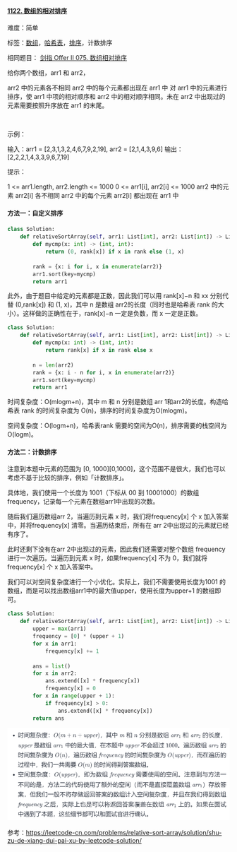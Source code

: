 #### [1122. 数组的相对排序](https://leetcode-cn.com/problems/relative-sort-array/)

难度：简单

标签：[数组](../Topic/数组.md)，[哈希表](../Topic/哈希表.md)，[排序](../Topic/排序.md)，计数排序

相同题目： [剑指 Offer II 075. 数组相对排序](https://leetcode-cn.com/problems/0H97ZC/)

给你两个数组，arr1 和 arr2，

arr2 中的元素各不相同
arr2 中的每个元素都出现在 arr1 中
对 arr1 中的元素进行排序，使 arr1 中项的相对顺序和 arr2 中的相对顺序相同。未在 arr2 中出现过的元素需要按照升序放在 arr1 的末尾。

 

示例：

输入：arr1 = [2,3,1,3,2,4,6,7,9,2,19], arr2 = [2,1,4,3,9,6]
输出：[2,2,2,1,4,3,3,9,6,7,19]


提示：

1 <= arr1.length, arr2.length <= 1000
0 <= arr1[i], arr2[i] <= 1000
arr2 中的元素 arr2[i] 各不相同
arr2 中的每个元素 arr2[i] 都出现在 arr1 中

#### 方法一：自定义排序

```python
class Solution:
    def relativeSortArray(self, arr1: List[int], arr2: List[int]) -> List[int]:
        def mycmp(x: int) -> (int, int):
            return (0, rank[x]) if x in rank else (1, x)
        
        rank = {x: i for i, x in enumerate(arr2)}
        arr1.sort(key=mycmp)
        return arr1
```

此外，由于题目中给定的元素都是正数，因此我们可以用 rank[x]−n 和 xx 分别代替 (0,rank[x]) 和 (1, x)，其中 n 是数组 arr2的长度（同时也是哈希表 rank 的大小）。这样做的正确性在于，rank[x]−n 一定是负数，而 x 一定是正数。

```python
class Solution:
    def relativeSortArray(self, arr1: List[int], arr2: List[int]) -> List[int]:
        def mycmp(x: int) -> (int, int):
            return rank[x] if x in rank else x
        
        n = len(arr2)
        rank = {x: i - n for i, x in enumerate(arr2)}
        arr1.sort(key=mycmp)
        return arr1
```



时间复杂度：O(mlogm+n)，其中 m 和 n 分别是数组 arr 1和arr2的长度。构造哈希表 rank 的时间复杂度为 O(n)，排序的时间复杂度为O(mlogm)。

空间复杂度：O(logm+n)，哈希表rank 需要的空间为O(n)，排序需要的栈空间为O(logm)。

#### 方法二：计数排序

注意到本题中元素的范围为 [0, 1000][0,1000]，这个范围不是很大，我们也可以考虑不基于比较的排序，例如「计数排序」。

具体地，我们使用一个长度为 1001（下标从 00 到 10001000）的数组 frequency，记录每一个元素在数组arr1中出现的次数。

随后我们遍历数组arr 2，当遍历到元素 x 时，我们将frequency[x] 个 x 加入答案中，并将frequency[x] 清零。当遍历结束后，所有在 arr 2中出现过的元素就已经有序了。

此时还剩下没有在arr 2中出现过的元素，因此我们还需要对整个数组 frequency 进行一次遍历。当遍历到元素 x 时，如果frequency[x] 不为 0，我们就将frequency[x] 个 x 加入答案中。

我们可以对空间复杂度进行一个小优化。实际上，我们不需要使用长度为1001 的数组，而是可以找出数组arr1中的最大值upper，使用长度为upper+1 的数组即可。

```python
class Solution:
    def relativeSortArray(self, arr1: List[int], arr2: List[int]) -> List[int]:
        upper = max(arr1)
        frequency = [0] * (upper + 1)
        for x in arr1:
            frequency[x] += 1
        
        ans = list()
        for x in arr2:
            ans.extend([x] * frequency[x])
            frequency[x] = 0
        for x in range(upper + 1):
            if frequency[x] > 0:
                ans.extend([x] * frequency[x])
        return ans
```



![image-20210907081928036](img/image-20210907081928036.png)

参考：https://leetcode-cn.com/problems/relative-sort-array/solution/shu-zu-de-xiang-dui-pai-xu-by-leetcode-solution/

